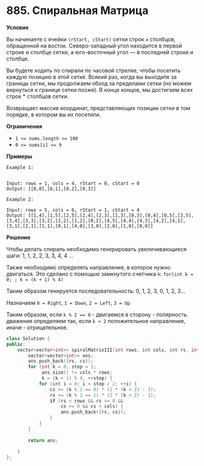 # 885. Спиральная Матрица

**Условие**

Вы начинаете с ячейки `(rStart, cStart)` сетки строк `x` столбцов, обращенной на восток. Северо-западный угол находится в первой строке и столбце сетки, а юго-восточный угол — в последней строке и столбце.

Вы будете ходить по спирали по часовой стрелке, чтобы посетить каждую позицию в этой сетке. Всякий раз, когда вы выходите за границы сетки, мы продолжаем обход за пределами сетки (но можем вернуться к границе сетки позже). В конце концов, мы достигаем всех строк * столбцов сетки.

Возвращает массив координат, представляющих позиции сетки в том порядке, в котором вы их посетили.

**Ограничения**
- `1 <= nums.length <= 100`
- `0 <= nums[i] <= 9`


**Примеры**
```
Example 1:


Input: rows = 1, cols = 4, rStart = 0, cStart = 0
Output: [[0,0],[0,1],[0,2],[0,3]]

Example 2:

Input: rows = 5, cols = 6, rStart = 1, cStart = 4
Output: [[1,4],[1,5],[2,5],[2,4],[2,3],[1,3],[0,3],[0,4],[0,5],[3,5],[3,4],[3,3],[3,2],[2,2],[1,2],[0,2],[4,5],[4,4],[4,3],[4,2],[4,1],[3,1],[2,1],[1,1],[0,1],[4,0],[3,0],[2,0],[1,0],[0,0]]
```


**Решение**

Чтобы делать спираль необходимо генерировать увеличивающиеся шаги: 1, 1, 2, 2, 3, 3, 4, 4 ...

Также необходимо определять направление, в которое нужно двигаться. Это сделано с помощью замкнутого счетчика `k`: `for(int k = 0; ; k = (k + 1) % 4)`

Таким образом генируется последовательность: 0, 1, 2, 3, 0, 1, 2, 3...

Назначаем `0 = Right`, `1 = Down`, `2 = Left`, `3 = Up`

Таким образом, если `k % 2 == 0` - двигаемся в сторону - полярность движения определяем так, если `k < 2` положительное направление, иначе - отрицательное.
```C++
class Solution {
public:
    vector<vector<int>> spiralMatrixIII(int rows, int cols, int rs, int cs) {
        vector<vector<int>> ans;
        ans.push_back({rs, cs});
        for (int k = 0, step = 2; 
             ans.size() != cols * rows; 
             k = (k + 1) % 4, ++step) { 
            for (int i = 0; i < step / 2; ++i) {
                cs += (k % 2 == 0) * (2 * (k < 2) - 1);
                rs += (k % 2 == 1) * (2 * (k < 2) - 1);
                if (rs < rows && rs >= 0 && 
                    cs >= 0 && cs < cols) {
                    ans.push_back({rs, cs});
                }
            }
        }
    
        return ans;
        
    }
};
```






 


 


